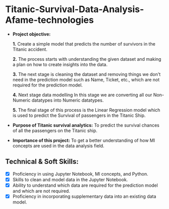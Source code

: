 # Titanic-Survival-Data-Analysis-Afame-technologies


- **Project objective:** 

    **1.** Create a simple model that predicts the number of survivors in the Titanic accident.

    **2.** The process starts with understanding the given dataset and making a plan on how to create insights into the data.

    **3.** The next stage is cleaning the dataset and removing things we don't need in the prediction model such as Name, Ticket, etc., which are not required for the prediction model.

    **4.** Next stage data modelling In this stage we are converting all our Non-Numeric datatypes into Numeric datatypes.

    **5.** The final stage of this process is the Linear Regression model which is used to predict the Survival of passengers in the Titanic Ship.

- **Purpose of Titanic survival analytics:** To predict the survival chances of all the passengers on the Titanic ship.

- **Importance of this project:** To get a better understanding of how Ml concepts are used in the data analysis field.




## Technical & Soft Skills:
- [x]	Proficiency in using Jupyter Notebook, Ml concepts, and Python.
- [x]	Skills to clean and model data in the Jupyter Notebook.
- [x]	Ability to understand which data are required for the prediction model and which are not required.
- [x]	Proficiency in incorporating supplementary data into an existing data model.
